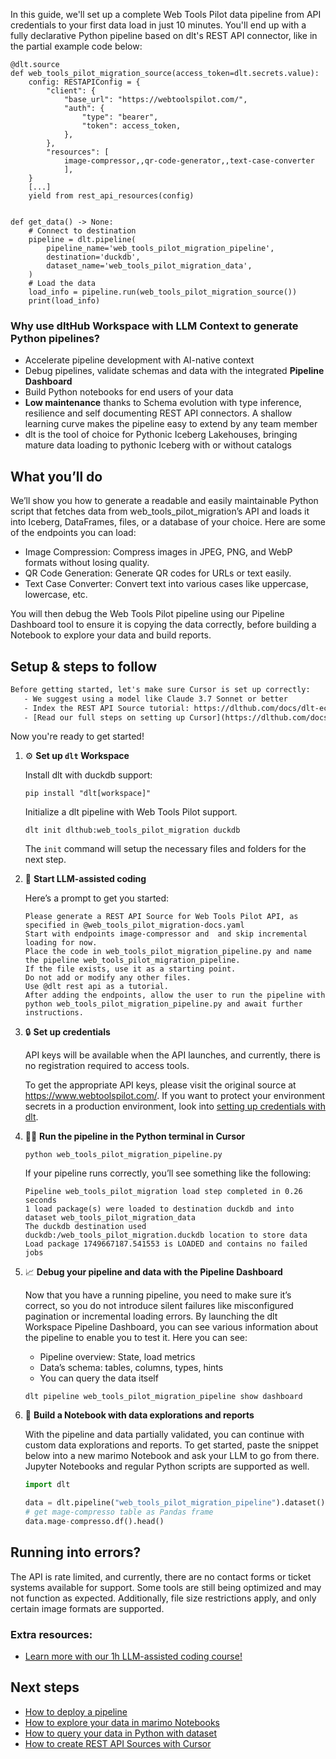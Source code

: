 In this guide, we'll set up a complete Web Tools Pilot data pipeline from API credentials to your first data load in just 10 minutes. You'll end up with a fully declarative Python pipeline based on dlt's REST API connector, like in the partial example code below:

```python-outcome
@dlt.source
def web_tools_pilot_migration_source(access_token=dlt.secrets.value):
    config: RESTAPIConfig = {
        "client": {
            "base_url": "https://webtoolspilot.com/",
            "auth": {
                "type": "bearer",
                "token": access_token,
            },
        },
        "resources": [
            image-compressor,,qr-code-generator,,text-case-converter
            ],
    }
    [...]
    yield from rest_api_resources(config)


def get_data() -> None:
    # Connect to destination
    pipeline = dlt.pipeline(
        pipeline_name='web_tools_pilot_migration_pipeline',
        destination='duckdb',
        dataset_name='web_tools_pilot_migration_data', 
    )
    # Load the data
    load_info = pipeline.run(web_tools_pilot_migration_source())
    print(load_info) 
```

### Why use dltHub Workspace with LLM Context to generate Python pipelines?

- Accelerate pipeline development with AI-native context
- Debug pipelines, validate schemas and data with the integrated **Pipeline Dashboard**
- Build Python notebooks for end users of your data
- **Low maintenance** thanks to Schema evolution with type inference, resilience and self documenting REST API connectors. A shallow learning curve makes the pipeline easy to extend by any team member
- dlt is the tool of choice for Pythonic Iceberg Lakehouses, bringing mature data loading to pythonic Iceberg with or without catalogs

## What you’ll do

We’ll show you how to generate a readable and easily maintainable Python script that fetches data from web_tools_pilot_migration’s API and loads it into Iceberg, DataFrames, files, or a database of your choice. Here are some of the endpoints you can load:

- Image Compression: Compress images in JPEG, PNG, and WebP formats without losing quality.
- QR Code Generation: Generate QR codes for URLs or text easily.
- Text Case Converter: Convert text into various cases like uppercase, lowercase, etc.

You will then debug the Web Tools Pilot pipeline using our Pipeline Dashboard tool to ensure it is copying the data correctly, before building a Notebook to explore your data and build reports.

## Setup & steps to follow

```default
Before getting started, let's make sure Cursor is set up correctly:
   - We suggest using a model like Claude 3.7 Sonnet or better
   - Index the REST API Source tutorial: https://dlthub.com/docs/dlt-ecosystem/verified-sources/rest_api/ and add it to context as **@dlt rest api**
   - [Read our full steps on setting up Cursor](https://dlthub.com/docs/dlt-ecosystem/llm-tooling/cursor-restapi#23-configuring-cursor-with-documentation)
```

Now you're ready to get started!

1. ⚙️ **Set up `dlt` Workspace**
    
    Install dlt with duckdb support:
    ```shell
    pip install "dlt[workspace]"
    ```

    Initialize a dlt pipeline with Web Tools Pilot support.
    ```shell
    dlt init dlthub:web_tools_pilot_migration duckdb
    ```

    The `init` command will setup the necessary files and folders for the next step.
    
2. 🤠 **Start LLM-assisted coding**
    
    Here’s a prompt to get you started:
    
    ```prompt
    Please generate a REST API Source for Web Tools Pilot API, as specified in @web_tools_pilot_migration-docs.yaml 
    Start with endpoints image-compressor and  and skip incremental loading for now. 
    Place the code in web_tools_pilot_migration_pipeline.py and name the pipeline web_tools_pilot_migration_pipeline. 
    If the file exists, use it as a starting point. 
    Do not add or modify any other files. 
    Use @dlt rest api as a tutorial. 
    After adding the endpoints, allow the user to run the pipeline with python web_tools_pilot_migration_pipeline.py and await further instructions.
    ```

    
3. 🔒 **Set up credentials** 
    
    API keys will be available when the API launches, and currently, there is no registration required to access tools.
    
    To get the appropriate API keys, please visit the original source at https://www.webtoolspilot.com/.
    If you want to protect your environment secrets in a production environment, look into [setting up credentials with dlt](https://dlthub.com/docs/walkthroughs/add_credentials).
    
4. 🏃‍♀️ **Run the pipeline in the Python terminal in Cursor**
    
    ```shell
    python web_tools_pilot_migration_pipeline.py
    ```
    
    If your pipeline runs correctly, you’ll see something like the following:
    
    ```shell
    Pipeline web_tools_pilot_migration load step completed in 0.26 seconds
    1 load package(s) were loaded to destination duckdb and into dataset web_tools_pilot_migration_data
    The duckdb destination used duckdb:/web_tools_pilot_migration.duckdb location to store data
    Load package 1749667187.541553 is LOADED and contains no failed jobs
    ```
    
5. 📈 **Debug your pipeline and data with the Pipeline Dashboard**

    Now that you have a running pipeline, you need to make sure it’s correct, so you do not introduce silent failures like misconfigured pagination or incremental loading errors. By launching the dlt Workspace Pipeline Dashboard, you can see various information about the pipeline to enable you to test it. Here you can see:
    - Pipeline overview: State, load metrics
    - Data’s schema: tables, columns, types, hints
    - You can query the data itself
    
    ```shell
    dlt pipeline web_tools_pilot_migration_pipeline show dashboard
    ```
    
6. 🐍 **Build a Notebook with data explorations and reports**

    With the pipeline and data partially validated, you can continue with custom data explorations and reports. To get started, paste the snippet below into a new marimo Notebook and ask your LLM to go from there. Jupyter Notebooks and regular Python scripts are supported as well.

    
    ```python
    import dlt

   data = dlt.pipeline("web_tools_pilot_migration_pipeline").dataset()
   # get mage-compresso table as Pandas frame
   data.mage-compresso.df().head()
    ```

## Running into errors?

The API is rate limited, and currently, there are no contact forms or ticket systems available for support. Some tools are still being optimized and may not function as expected. Additionally, file size restrictions apply, and only certain image formats are supported.

### Extra resources:

- [Learn more with our 1h LLM-assisted coding course!](https://www.youtube.com/watch?v=GGid70rnJuM)

## Next steps

- [How to deploy a pipeline](https://dlthub.com/docs/walkthroughs/deploy-a-pipeline)
- [How to explore your data in marimo Notebooks](https://dlthub.com/docs/general-usage/dataset-access/marimo)
- [How to query your data in Python with dataset](https://dlthub.com/docs/general-usage/dataset-access/dataset)
- [How to create REST API Sources with Cursor](https://dlthub.com/docs/dlt-ecosystem/llm-tooling/cursor-restapi)
